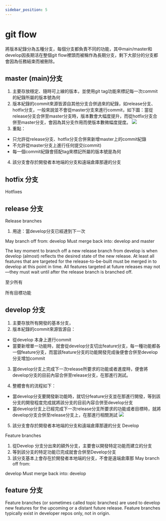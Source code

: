 ```yaml
---
sidebar_position: 5
---
```


# git flow
將版本紀錄分為五種分支，每個分支都負責不同的功能，其中main/master和develop因長期活在整個git flow裡頭而被稱作為長期分支，剩下大部分的分支都會因為任務結束而被刪除。

## master (main)分支
1. 主要存放穩定、隨時可上線的版本，並使用git tag功能來標記每一次commit的紀錄所屬的版本號為何
2. 版本紀錄的commit來源皆源自其他分支合併過來的紀錄，如release分支、hotfix分支，一般來說並不會從master分支來進行commit，如下圖：當從release分支合併至master分支時，版本數會大幅度提升，而從hotfix分支合併至master分支，會因為其分支作用而使版本數微幅度提度。
![](https://res.cloudinary.com/dqfxgtyoi/image/upload/v1647155176/backend/git-flow/master-commit_mbk6ww.png)
3. 重點：
  - 只允許從release分支、hotfix分支合併來新增master上的commit紀錄
  - 不允許從master分支上進行任何提交(commit)
  - 每一個commit紀錄會搭配tag來標記所屬的版本號是為何
4. 該分支會存於開發者本地端的分支和遠端倉庫那邊的分支
## hotfix 分支
Hotfixes


## release 分支
Release branches
1. 用途：當develop分支已經達到下一次

May branch off from:
develop
Must merge back into:
develop and master

The key moment to branch off a new release branch from develop is when develop (almost) reflects the desired state of the new release. At least all features that are targeted for the release-to-be-built must be merged in to develop at this point in time. All features targeted at future releases may not—they must wait until after the release branch is branched off.

至少所有

所有目標功能


## develop 分支
1. 主要存放所有開發的基本分支，
2. 版本紀錄的commit來源皆源自：
  - 從develop 本身上進行commit
  - 當要新增單一功能時，就會從develop分支切出feature分支，每一種功能都各一個feature分支，而當該feature分支的功能開發完成後便會合併至develop分支增加commit
3. 當develop分支上完成下一次release所要求的功能或者進度時，便會將develop分支的目前內容合併至release分支，在那進行測試。

4. 整體會有的流程如下：
  - 當develop分支要開發新功能時，就切分feature分支並在那進行開發，等到該分支的開發程度完成就將該分支的目前內容合併至develop分支
  - 當develop分支上已經完成下一次release分支所要求的功能或者目標時，就將develop分支合併至release分支上，在那進行相關測試
  ![](https://res.cloudinary.com/dqfxgtyoi/image/upload/v1647157363/backend/git-flow/develop-commit_im9xym.png)

5. 該分支會存於開發者本地端的分支和遠端倉庫那邊的分支
Develop


Feature branches
1. 從Develop 分支分出來的額外分支，主要會以開發特定功能而建立的分支
2. 等到該分支的特定功能已完成就會合併至Develop分支
3. 該分支基本上會存在於開發者本地端的分支，不會是遠端倉庫那
May branch off from:

develop
Must merge back into:
develop

## feature 分支

Feature branches (or sometimes called topic branches) are used to develop new features for the upcoming or a distant future release.
Feature branches typically exist in developer repos only, not in origin.